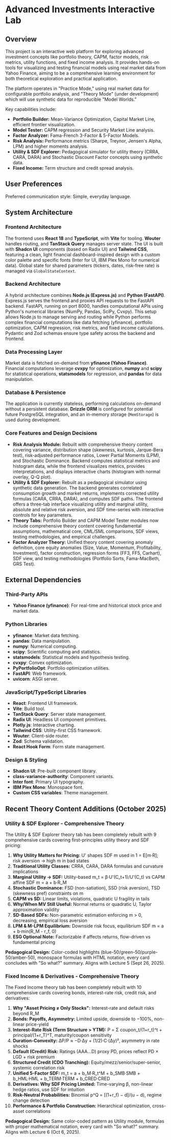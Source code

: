 # Advanced Investments Interactive Lab

## Overview

This project is an interactive web platform for exploring advanced investment concepts like portfolio theory, CAPM, factor models, risk metrics, utility functions, and fixed income analysis. It provides hands-on tools for visualizing and testing financial models using real market data from Yahoo Finance, aiming to be a comprehensive learning environment for both theoretical exploration and practical application.

The platform operates in "Practice Mode," using real market data for configurable portfolio analysis, and "Theory Mode" (under development) which will use synthetic data for reproducible "Model Worlds."

Key capabilities include:
- **Portfolio Builder:** Mean-Variance Optimization, Capital Market Line, efficient frontier visualization.
- **Model Tester:** CAPM regression and Security Market Line analysis.
- **Factor Analyzer:** Fama-French 3-Factor & 5-Factor Models.
- **Risk Analysis:** Performance metrics (Sharpe, Treynor, Jensen's Alpha, LPM) and higher moments analysis.
- **Utility & SDF Explorer:** Pedagogical simulator for utility theory (CRRA, CARA, DARA) and Stochastic Discount Factor concepts using synthetic data.
- **Fixed Income:** Term structure and credit spread analysis.

## User Preferences

Preferred communication style: Simple, everyday language.

## System Architecture

### Frontend Architecture

The frontend uses **React 18** and **TypeScript**, with **Vite** for tooling. **Wouter** handles routing, and **TanStack Query** manages server state. The UI is built with **Shadcn UI** components (based on Radix UI) and **Tailwind CSS**, featuring a clean, light financial dashboard-inspired design with a custom color palette and specific fonts (Inter for UI, IBM Plex Mono for numerical data). Global state for shared parameters (tickers, dates, risk-free rate) is managed via `GlobalStateContext`.

### Backend Architecture

A hybrid architecture combines **Node.js (Express.js)** and **Python (FastAPI)**. Express.js serves the frontend and proxies API requests to the FastAPI backend. FastAPI, running on port 8000, handles computational APIs using Python's numerical libraries (NumPy, Pandas, SciPy, Cvxpy). This setup allows Node.js to manage serving and routing while Python performs complex financial computations like data fetching (yfinance), portfolio optimization, CAPM regression, risk metrics, and fixed income calculations. Pydantic and Zod schemas ensure type safety across the backend and frontend.

### Data Processing Layer

Market data is fetched on-demand from **yfinance (Yahoo Finance)**. Financial computations leverage **cvxpy** for optimization, **numpy** and **scipy** for statistical operations, **statsmodels** for regression, and **pandas** for data manipulation.

### Database & Persistence

The application is currently stateless, performing calculations on-demand without a persistent database. **Drizzle ORM** is configured for potential future PostgreSQL integration, and an in-memory storage (`MemStorage`) is used during development.

### Core Features and Design Decisions

-   **Risk Analysis Module:** Rebuilt with comprehensive theory content covering variance, distribution shape (skewness, kurtosis, Jarque-Bera test), risk-adjusted performance ratios, Lower Partial Moments (LPM), and Stochastic Dominance. Backend computes statistical metrics and histogram data, while the frontend visualizes metrics, provides interpretations, and displays interactive charts (histogram with normal overlay, Q-Q plot).
-   **Utility & SDF Explorer:** Rebuilt as a pedagogical simulator using synthetic data generation. The backend generates correlated consumption growth and market returns, implements corrected utility formulas (CARA, CRRA, DARA), and computes SDF paths. The frontend offers a three-tab interface visualizing utility and marginal utility, absolute and relative risk aversion, and SDF time-series with interactive controls for key parameters.
-   **Theory Tabs:** Portfolio Builder and CAPM Model Tester modules now include comprehensive theory content covering fundamental assumptions, mathematical core, CML/SML comparisons, SDF views, testing methodologies, and empirical challenges.
-   **Factor Analyzer Theory:** Unified theory content covering anomaly definition, core equity anomalies (Size, Value, Momentum, Profitability, Investment), factor construction, regression forms (FF3, FF5, Carhart), SDF view, and testing methodologies (Portfolio Sorts, Fama-MacBeth, GRS Test).

## External Dependencies

### Third-Party APIs

-   **Yahoo Finance (yfinance)**: For real-time and historical stock price and market data.

### Python Libraries

-   **yfinance**: Market data fetching.
-   **pandas**: Data manipulation.
-   **numpy**: Numerical computing.
-   **scipy**: Scientific computing and statistics.
-   **statsmodels**: Statistical models and hypothesis testing.
-   **cvxpy**: Convex optimization.
-   **PyPortfolioOpt**: Portfolio optimization utilities.
-   **FastAPI**: Web framework.
-   **uvicorn**: ASGI server.

### JavaScript/TypeScript Libraries

-   **React**: Frontend UI framework.
-   **Vite**: Build tool.
-   **TanStack Query**: Server state management.
-   **Radix UI**: Headless UI component primitives.
-   **Plotly.js**: Interactive charting.
-   **Tailwind CSS**: Utility-first CSS framework.
-   **Wouter**: Client-side router.
-   **Zod**: Schema validation.
-   **React Hook Form**: Form state management.

### Design & Styling

-   **Shadcn UI**: Pre-built component library.
-   **class-variance-authority**: Component variants.
-   **Inter font**: Primary UI typography.
-   **IBM Plex Mono**: Monospace font.
-   **Custom CSS variables**: Theme management.

## Recent Theory Content Additions (October 2025)

### Utility & SDF Explorer - Comprehensive Theory

The Utility & SDF Explorer theory tab has been completely rebuilt with 9 comprehensive cards covering first-principles utility theory and SDF pricing:

1. **Why Utility Matters for Pricing:** U' shapes SDF m used in 1 = E[m·R]; risk aversion → high m in bad states
2. **Traditional Utility Classes:** CRRA, CARA, DARA formulas and curvature implications
3. **Marginal Utility → SDF:** Utility-based m_t = β·U'(C_t+1)/U'(C_t) vs CAPM affine SDF m = a + b·R_M
4. **Stochastic Dominance:** FSD (non-satiation), SSD (risk aversion), TSD (skewness pref) constraints on m
5. **CAPM vs SD:** Linear limits, violations, quadratic U fragility in tails
6. **Why/When MV Still Useful:** Normal returns or quadratic U, Taylor approximation validity
7. **SD-Based SDFs:** Non-parametric estimation enforcing m > 0, decreasing, empirical loss aversion
8. **LPM & M-LPM Equilibrium:** Downside risk focus, equilibrium SDF m = a + b·min(R_M - r_f, 0)
9. **ESG Optional Note:** Factorizable if affects returns, flow-driven vs fundamental pricing

**Pedagogical Design:** Color-coded highlights (blue-50/green-50/purple-50/amber-50), monospace formulas with HTML notation, every card concludes with "So what?" summary. Aligns with Lecture 5 (Sept 26, 2025).

### Fixed Income & Derivatives - Comprehensive Theory

The Fixed Income theory tab has been completely rebuilt with 10 comprehensive cards covering bonds, interest-rate risk, credit risk, and derivatives:

1. **Why "Asset Pricing ≠ Only Stocks":** Interest-rate and default risks beyond R_M
2. **Bonds: Payoffs, Asymmetry:** Limited upside, downside to −100%, non-linear price-yield
3. **Interest-Rate Risk (Term Structure > YTM):** P = Σ coupon_t/(1+r_t)^t + principal/(1+r_T)^T, maturity/coupon sensitivity
4. **Duration-Convexity:** ΔP/P ≈ −D·Δy + (1/2)·C·(Δy)², asymmetry in rate shocks
5. **Default (Credit) Risk:** Ratings (AAA…D) proxy PD, prices reflect PD × LGD + risk premium
6. **Structured Credit (CDO Tranching):** Equity/mezz/senior/super-senior, systemic correlation risk
7. **Unified 5-Factor SDF:** m_t = a + b_M·R_t^M + b_SMB·SMB + b_HML·HML + b_TERM·TERM + b_CRED·CRED
8. **Derivatives: Why SDF Pricing Limited:** Time-varying β, non-linear hedge ratios, use SDF for intuition
9. **Risk-Neutral Probabilities:** Binomial p^Q = [(1+r_f) − d]/(u − d), regime change detection
10. **Performance & Portfolio Construction:** Hierarchical optimization, cross-asset correlations

**Pedagogical Design:** Same color-coded pattern as Utility module, formulas with proper mathematical notation, every card with "So what?" summary. Aligns with Lecture 6 (Oct 6, 2025).